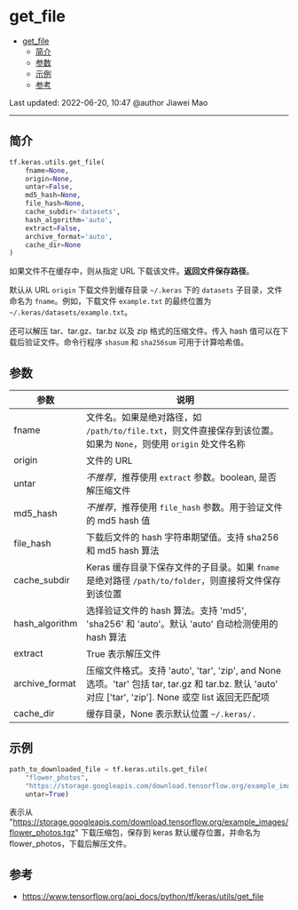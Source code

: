 # get_file

- [get_file](#get_file)
  - [简介](#简介)
  - [参数](#参数)
  - [示例](#示例)
  - [参考](#参考)

Last updated: 2022-06-20, 10:47
@author Jiawei Mao
****

## 简介

```python
tf.keras.utils.get_file(
    fname=None,
    origin=None,
    untar=False,
    md5_hash=None,
    file_hash=None,
    cache_subdir='datasets',
    hash_algorithm='auto',
    extract=False,
    archive_format='auto',
    cache_dir=None
)
```

如果文件不在缓存中，则从指定 URL 下载该文件。**返回文件保存路径**。

默认从 URL `origin` 下载文件到缓存目录 `~/.keras` 下的 `datasets` 子目录，文件命名为 `fname`。例如，下载文件 `example.txt` 的最终位置为 `~/.keras/datasets/example.txt`。

还可以解压 tar、tar.gz、tar.bz 以及 zip 格式的压缩文件。传入 hash 值可以在下载后验证文件。命令行程序 `shasum` 和 `sha256sum` 可用于计算哈希值。

## 参数

|参数|说明|
|---|---|
|fname|文件名。如果是绝对路径，如 `/path/to/file.txt`，则文件直接保存到该位置。如果为 `None`，则使用 `origin` 处文件名称|
|origin|文件的 URL|
|untar|*不推荐*，推荐使用 `extract` 参数。boolean, 是否解压缩文件|
|md5_hash|*不推荐*，推荐使用 `file_hash` 参数。用于验证文件的 md5 hash 值|
|file_hash|下载后文件的 hash 字符串期望值。支持 sha256 和 md5 hash 算法|
|cache_subdir|Keras 缓存目录下保存文件的子目录。如果 `fname` 是绝对路径 `/path/to/folder`，则直接将文件保存到该位置|
|hash_algorithm|选择验证文件的 hash 算法。支持 'md5', 'sha256' 和 'auto'。默认 'auto' 自动检测使用的 hash 算法|
|extract|True 表示解压文件|
|archive_format|压缩文件格式。支持 'auto', 'tar', 'zip', and None 选项。'tar' 包括 tar, tar.gz 和 tar.bz. 默认 'auto' 对应 ['tar', 'zip']. None 或空 list 返回无匹配项|
|cache_dir|缓存目录，None 表示默认位置 `~/.keras/.`|

## 示例

```python
path_to_downloaded_file = tf.keras.utils.get_file(
    "flower_photos",
    "https://storage.googleapis.com/download.tensorflow.org/example_images/flower_photos.tgz",
    untar=True)
```

表示从 "https://storage.googleapis.com/download.tensorflow.org/example_images/flower_photos.tgz" 下载压缩包，保存到 keras 默认缓存位置，并命名为 flower_photos，下载后解压文件。

## 参考

- https://www.tensorflow.org/api_docs/python/tf/keras/utils/get_file
